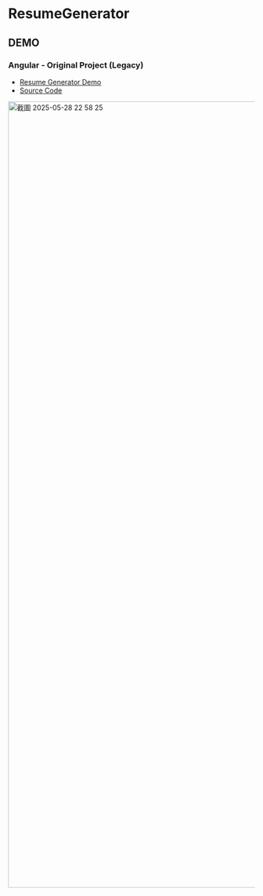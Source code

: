 # ResumeGenerator

## DEMO

### Angular - Original Project (Legacy)
- [Resume Generator Demo](https://marshal604.github.io/resume-generator/legacy/dist/#/resume/generator?path=sample.txt)
- [Source Code](https://github.com/marshal604/resume-generator/tree/legacy)

<img width="1602" alt="截圖 2025-05-28 22 58 25" src="https://github.com/user-attachments/assets/f92cc34e-f419-4603-a18a-f746dd9fa528" />
